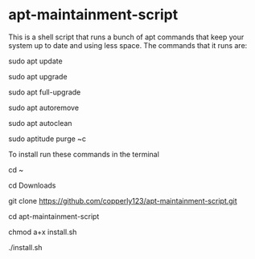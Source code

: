 # apt-maintainment-script
This is a shell script that runs a bunch of apt commands that keep your system up to date and using less space.
The commands that it runs are:

sudo apt update

sudo apt upgrade

sudo apt full-upgrade

sudo apt autoremove

sudo apt autoclean

sudo aptitude purge ~c

To install run these commands in the terminal

cd ~

cd Downloads

git clone https://github.com/copperly123/apt-maintainment-script.git

cd apt-maintainment-script

chmod a+x install.sh

./install.sh
